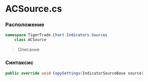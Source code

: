 
# ACSource.cs
### Расположение
```csharp
namespace TigerTrade.Chart.Indicators.Sources  
    class ACSource
```

> Описание

### Синтаксис
```csharp
public override void CopySettings(IndicatorSourceBase source)
```
